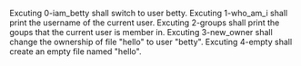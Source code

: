 Excuting 0-iam_betty shall switch to user betty.
Excuting 1-who_am_i shall print the username of the current user.
Excuting 2-groups shall print the goups that the current user is member in.
Excuting 3-new_owner shall change the ownership of file "hello" to user "betty".
Excuting 4-empty shall create an empty file named "hello".
